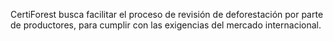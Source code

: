 CertiForest busca facilitar el proceso de revisión de deforestación por parte de productores, para cumplir con las exigencias del mercado internacional. 
